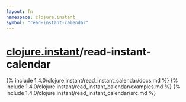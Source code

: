 ```yaml
---
layout: fn
namespace: clojure.instant
symbol: "read-instant-calendar"
---
```


# [clojure.instant](../)/read-instant-calendar

{% include 1.4.0/clojure.instant/read_instant_calendar/docs.md %}
{% include 1.4.0/clojure.instant/read_instant_calendar/examples.md %}
{% include 1.4.0/clojure.instant/read_instant_calendar/src.md %}

